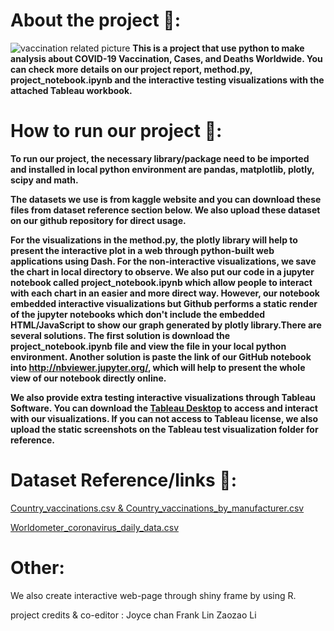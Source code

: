 # About the project 💉:

![vaccination related picture](https://publichealth.jhu.edu/sites/default/files/styles/article_feature/public/2021-07/carrying-equity-in-covid-19-vaccination-forward.png?h=f2862316&itok=C9sfEOAv)
**This is a project that use python to make analysis about COVID-19 Vaccination, Cases, and Deaths Worldwide. You can check more details on our project report, method.py, project_notebook.ipynb and the interactive testing visualizations with the attached Tableau workbook.**


# How to run our project 🏃:

**To run our project, the necessary library/package need to be imported and installed in local python environment are pandas, matplotlib, plotly, scipy and math.**

**The datasets we use is from kaggle website and you can download these files from dataset reference section below. We also upload these dataset on our github repository
for direct usage.**

**For the visualizations in the method.py, the plotly library will help to present the interactive plot in a web through python-built web applications using Dash. For the non-interactive visualizations, we save the chart in local directory to observe. We also put our code in a jupyter notebook called project_notebook.ipynb which allow people to interact with each chart in an easier and more direct way.
However, our notebook embedded interactive visualizations but Github performs a static render of the jupyter notebooks which don't include the embedded HTML/JavaScript to show our graph generated by plotly library.There are several solutions. The first solution is download the project_notebook.ipynb file and view the file in your local python environment. Another solution is paste the link of our GitHub notebook into <http://nbviewer.jupyter.org/>, which will help to present the whole view of our notebook directly online.**

**We also provide extra testing interactive visualizations through Tableau Software. You can download the [Tableau Desktop](https://www.tableau.com/) to access and interact with our visualizations. If you can not access to Tableau license, we also upload the static screenshots on the Tableau test visualization folder for reference.**


# Dataset Reference/links 📖:
[Country_vaccinations.csv & Country_vaccinations_by_manufacturer.csv ](https://www.kaggle.com/gpreda/covid-world-vaccination-progress)

[Worldometer_coronavirus_daily_data.csv](https://www.kaggle.com/josephassaker/covid19-global-dataset)

# Other:
We also create interactive web-page through shiny frame by using R.

project credits & co-editor : Joyce chan Frank Lin Zaozao Li
